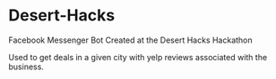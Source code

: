 # Desert-Hacks
Facebook Messenger Bot Created at the Desert Hacks Hackathon

Used to get deals in a given city with yelp reviews associated with the business.
